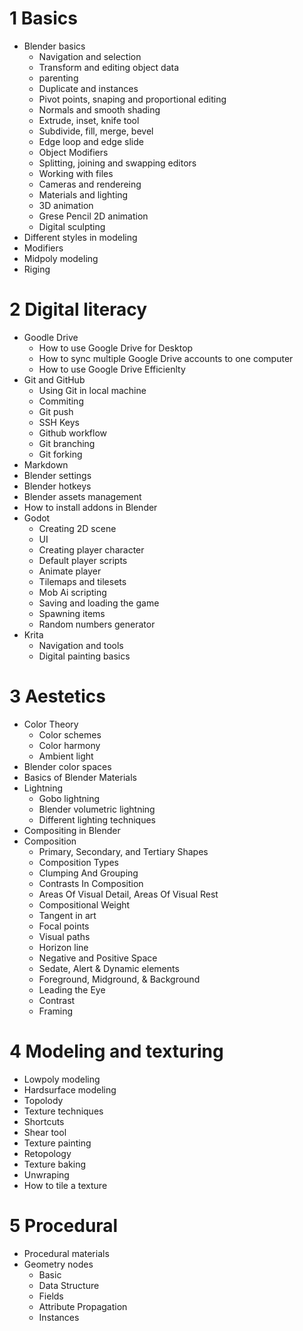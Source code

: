 # 1 Basics
- Blender basics
  - Navigation and selection
  - Transform and editing object data
  - parenting
  - Duplicate and instances
  - Pivot points, snaping and proportional editing
  - Normals and smooth shading
  - Extrude, inset, knife tool
  - Subdivide, fill, merge, bevel
  - Edge loop and edge slide
  - Object Modifiers
  - Splitting, joining and swapping editors
  - Working with files
  - Cameras and rendereing
  - Materials and lighting
  - 3D animation
  - Grese Pencil 2D animation
  - Digital sculpting
- Different styles in modeling
- Modifiers
- Midpoly modeling
- Riging

# 2 Digital literacy
- Goodle Drive
   - How to use Google Drive for Desktop
   - How to sync multiple Google Drive accounts to one computer
   - How to use Google Drive Efficienlty
- Git and GitHub
   - Using Git in local machine
   - Commiting
   - Git push
   - SSH Keys
   - Github workflow
   - Git branching
   - Git forking
- Markdown
- Blender settings
- Blender hotkeys
- Blender assets management
- How to install addons in Blender
- Godot
   - Creating 2D scene
   - UI
   - Creating player character
   - Default player scripts
   - Animate player
   - Tilemaps and tilesets
   - Mob Ai scripting
   - Saving and loading the game
   - Spawning items
   - Random numbers generator
- Krita
   - Navigation and tools
   - Digital painting basics



# 3 Aestetics
- Color Theory
  - Color schemes
  - Color harmony
  - Ambient light
- Blender color spaces
- Basics of Blender Materials
- Lightning
  - Gobo lightning
  - Blender volumetric lightning
  - Different lighting techniques
- Compositing in Blender
- Composition
  - Primary, Secondary, and Tertiary Shapes
  - Composition Types
  - Clumping And Grouping
  - Contrasts In Composition
  - Areas Of Visual Detail, Areas Of Visual Rest
  - Compositional Weight
  - Tangent in art
  - Focal points
  - Visual paths
  - Horizon line
  - Negative and Positive Space
  - Sedate, Alert & Dynamic elements
  - Foreground, Midground, & Background
  - Leading the Eye
  - Contrast
  - Framing
    
# 4 Modeling and texturing
- Lowpoly modeling
- Hardsurface modeling
- Topolody
- Texture techniques
- Shortcuts
- Shear tool
- Texture painting
- Retopology
- Texture baking
- Unwraping
- How to tile a texture

# 5 Procedural
- Procedural materials
- Geometry nodes
   - Basic
   - Data Structure
   - Fields
   - Attribute Propagation
   - Instances
    
  
